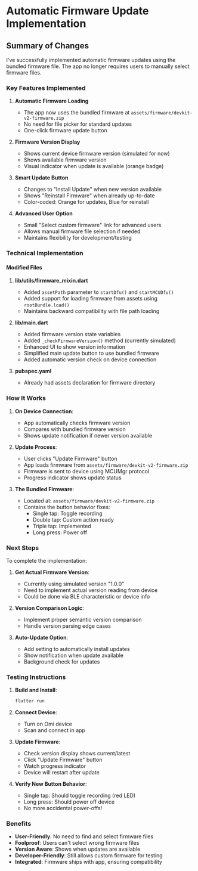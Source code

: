 # Automatic Firmware Update Implementation

## Summary of Changes

I've successfully implemented automatic firmware updates using the bundled firmware file. The app no longer requires users to manually select firmware files.

### Key Features Implemented

1. **Automatic Firmware Loading**
   - The app now uses the bundled firmware at `assets/firmware/devkit-v2-firmware.zip`
   - No need for file picker for standard updates
   - One-click firmware update button

2. **Firmware Version Display**
   - Shows current device firmware version (simulated for now)
   - Shows available firmware version
   - Visual indicator when update is available (orange badge)

3. **Smart Update Button**
   - Changes to "Install Update" when new version available
   - Shows "Reinstall Firmware" when already up-to-date
   - Color-coded: Orange for updates, Blue for reinstall

4. **Advanced User Option**
   - Small "Select custom firmware" link for advanced users
   - Allows manual firmware file selection if needed
   - Maintains flexibility for development/testing

### Technical Implementation

#### Modified Files

1. **lib/utils/firmware_mixin.dart**
   - Added `assetPath` parameter to `startDfu()` and `startMCUDfu()`
   - Added support for loading firmware from assets using `rootBundle.load()`
   - Maintains backward compatibility with file path loading

2. **lib/main.dart**
   - Added firmware version state variables
   - Added `_checkFirmwareVersion()` method (currently simulated)
   - Enhanced UI to show version information
   - Simplified main update button to use bundled firmware
   - Added automatic version check on device connection

3. **pubspec.yaml**
   - Already had assets declaration for firmware directory

### How It Works

1. **On Device Connection**:
   - App automatically checks firmware version
   - Compares with bundled firmware version
   - Shows update notification if newer version available

2. **Update Process**:
   - User clicks "Update Firmware" button
   - App loads firmware from `assets/firmware/devkit-v2-firmware.zip`
   - Firmware is sent to device using MCUMgr protocol
   - Progress indicator shows update status

3. **The Bundled Firmware**:
   - Located at: `assets/firmware/devkit-v2-firmware.zip`
   - Contains the button behavior fixes:
     - Single tap: Toggle recording
     - Double tap: Custom action ready
     - Triple tap: Implemented
     - Long press: Power off

### Next Steps

To complete the implementation:

1. **Get Actual Firmware Version**:
   - Currently using simulated version "1.0.0"
   - Need to implement actual version reading from device
   - Could be done via BLE characteristic or device info

2. **Version Comparison Logic**:
   - Implement proper semantic version comparison
   - Handle version parsing edge cases

3. **Auto-Update Option**:
   - Add setting to automatically install updates
   - Show notification when update available
   - Background check for updates

### Testing Instructions

1. **Build and Install**:
   ```bash
   flutter run
   ```

2. **Connect Device**:
   - Turn on Omi device
   - Scan and connect in app

3. **Update Firmware**:
   - Check version display shows current/latest
   - Click "Update Firmware" button
   - Watch progress indicator
   - Device will restart after update

4. **Verify New Button Behavior**:
   - Single tap: Should toggle recording (red LED)
   - Long press: Should power off device
   - No more accidental power-offs!

### Benefits

- **User-Friendly**: No need to find and select firmware files
- **Foolproof**: Users can't select wrong firmware files
- **Version Aware**: Shows when updates are available
- **Developer-Friendly**: Still allows custom firmware for testing
- **Integrated**: Firmware ships with app, ensuring compatibility